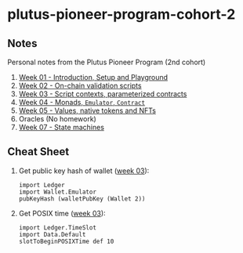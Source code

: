 # plutus-pioneer-program-cohort-2
## Notes
Personal notes from the Plutus Pioneer Program (2nd cohort)

1. [Week 01 - Introduction, Setup and Playground](/week-01.md)
2. [Week 02 - On-chain validation scripts](/week-02.md)
3. [Week 03 - Script contexts, parameterized contracts](/week-03.md)
4. [Week 04 - Monads, `Emulator`, `Contract`](/week-04.md)
5. [Week 05 - Values, native tokens and NFTs](/week-05.md)
6. Oracles (No homework)
7. [Week 07 - State machines](/week-07.md)

## Cheat Sheet
1. Get public key hash of wallet ([week 03](week-03.md#useful-commands)):
    ```
    import Ledger
    import Wallet.Emulator
    pubKeyHash (walletPubKey (Wallet 2))
    ```
2. Get POSIX time ([week 03](week-03.md#useful-commands)):
    ```
    import Ledger.TimeSlot
    import Data.Default
    slotToBeginPOSIXTime def 10
    ```
